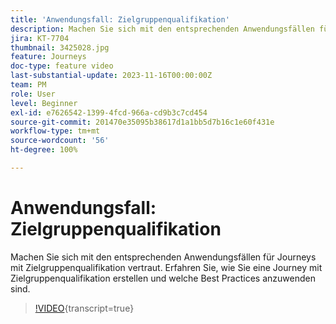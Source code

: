 ```yaml
---
title: 'Anwendungsfall: Zielgruppenqualifikation'
description: Machen Sie sich mit den entsprechenden Anwendungsfällen für Journeys mit Zielgruppenqualifikation vertraut. Erfahren Sie, wie Sie eine Journey mit Zielgruppenqualifikation erstellen und welche Best Practices anzuwenden sind.
jira: KT-7704
thumbnail: 3425028.jpg
feature: Journeys
doc-type: feature video
last-substantial-update: 2023-11-16T00:00:00Z
team: PM
role: User
level: Beginner
exl-id: e7626542-1399-4fcd-966a-cd9b3c7cd454
source-git-commit: 201470e35095b38617d1a1bb5d7b16c1e60f431e
workflow-type: tm+mt
source-wordcount: '56'
ht-degree: 100%

---
```


# Anwendungsfall: Zielgruppenqualifikation

Machen Sie sich mit den entsprechenden Anwendungsfällen für Journeys mit Zielgruppenqualifikation vertraut. Erfahren Sie, wie Sie eine Journey mit Zielgruppenqualifikation erstellen und welche Best Practices anzuwenden sind.

>[!VIDEO](https://video.tv.adobe.com/v/3425028?quality=12&learn=on){transcript=true}
